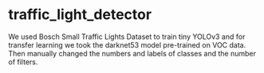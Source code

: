 # traffic_light_detector
We used Bosch Small Traffic Lights Dataset to train tiny YOLOv3 and for transfer learning we took the darknet53 model pre-trained on VOC data. Then manually changed the numbers and labels of classes and the number of filters.  
